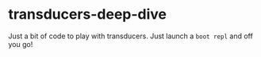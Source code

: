 # transducers-deep-dive

Just a bit of code to play with transducers. Just launch a `boot repl` and off you go!

